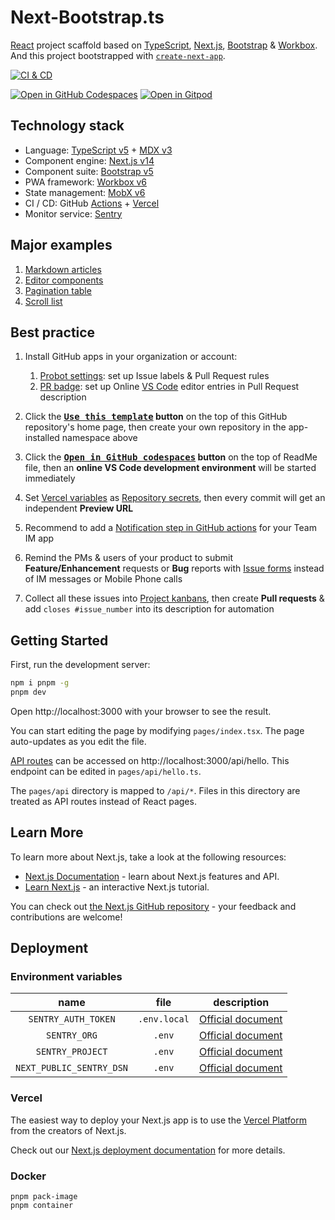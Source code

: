 # Next-Bootstrap.ts

[React][1] project scaffold based on [TypeScript][2], [Next.js][3], [Bootstrap][4] & [Workbox][5]. And this project bootstrapped with [`create-next-app`][6].

[![CI & CD](https://github.com/dethan3/open_library/actions/workflows/main.yml/badge.svg)][7]

[![Open in GitHub Codespaces](https://github.com/codespaces/badge.svg)][8]
[![Open in Gitpod](https://gitpod.io/button/open-in-gitpod.svg)][9]

## Technology stack

- Language: [TypeScript v5][2] + [MDX v3][10]
- Component engine: [Next.js v14][3]
- Component suite: [Bootstrap v5][4]
- PWA framework: [Workbox v6][5]
- State management: [MobX v6][11]
- CI / CD: GitHub [Actions][12] + [Vercel][13]
- Monitor service: [Sentry][14]

## Major examples

1. [Markdown articles](pages/article/)
2. [Editor components](pages/component.tsx)
3. [Pagination table](pages/pagination.tsx)
4. [Scroll list](pages/scroll-list.tsx)

## Best practice

1.  Install GitHub apps in your organization or account:

    1.  [Probot settings][15]: set up Issue labels & Pull Request rules
    2.  [PR badge][16]: set up Online [VS Code][17] editor entries in Pull Request description

2.  Click the **[<kbd>Use this template</kbd>][18] button** on the top of this GitHub repository's home page, then create your own repository in the app-installed namespace above

3.  Click the **[<kbd>Open in GitHub codespaces</kbd>][8] button** on the top of ReadMe file, then an **online VS Code development environment** will be started immediately

4.  Set [Vercel variables][19] as [Repository secrets][20], then every commit will get an independent **Preview URL**

5.  Recommend to add a [Notification step in GitHub actions][21] for your Team IM app

6.  Remind the PMs & users of your product to submit **Feature/Enhancement** requests or **Bug** reports with [Issue forms][22] instead of IM messages or Mobile Phone calls

7.  Collect all these issues into [Project kanbans][23], then create **Pull requests** & add `closes #issue_number` into its description for automation

## Getting Started

First, run the development server:

```bash
npm i pnpm -g
pnpm dev
```

Open http://localhost:3000 with your browser to see the result.

You can start editing the page by modifying `pages/index.tsx`. The page auto-updates as you edit the file.

[API routes][24] can be accessed on http://localhost:3000/api/hello. This endpoint can be edited in `pages/api/hello.ts`.

The `pages/api` directory is mapped to `/api/*`. Files in this directory are treated as API routes instead of React pages.

## Learn More

To learn more about Next.js, take a look at the following resources:

- [Next.js Documentation][25] - learn about Next.js features and API.
- [Learn Next.js][26] - an interactive Next.js tutorial.

You can check out [the Next.js GitHub repository][27] - your feedback and contributions are welcome!

## Deployment

### Environment variables

|           name           |     file     |       description       |
| :----------------------: | :----------: | :---------------------: |
|   `SENTRY_AUTH_TOKEN`    | `.env.local` | [Official document][28] |
|       `SENTRY_ORG`       |    `.env`    | [Official document][29] |
|     `SENTRY_PROJECT`     |    `.env`    | [Official document][29] |
| `NEXT_PUBLIC_SENTRY_DSN` |    `.env`    | [Official document][30] |

### Vercel

The easiest way to deploy your Next.js app is to use the [Vercel Platform][13] from the creators of Next.js.

Check out our [Next.js deployment documentation][31] for more details.

### Docker

```shell
pnpm pack-image
pnpm container
```

[1]: https://react.dev/
[2]: https://www.typescriptlang.org/
[3]: https://nextjs.org/
[4]: https://getbootstrap.com/
[5]: https://developers.google.com/web/tools/workbox
[6]: https://github.com/vercel/next.js/tree/canary/packages/create-next-app
[7]: https://github.com/dethan3/open_library/actions/workflows/main.yml
[8]: https://codespaces.new/dethan3/open_library
[9]: https://gitpod.io/?autostart=true#https://github.com/dethan3/open_library
[10]: https://mdxjs.com/
[11]: https://mobx.js.org/
[12]: https://github.com/features/actions
[13]: https://vercel.com/new?utm_medium=default-template&filter=next.js&utm_source=create-next-app&utm_campaign=create-next-app-readme
[14]: https://sentry.io/
[15]: https://github.com/apps/settings
[16]: https://pullrequestbadge.com/
[17]: https://code.visualstudio.com/
[18]: https://github.com/new?template_name=open_library&template_owner=idea2app
[19]: https://github.com/dethan3/open_library/blob/80967ed49045af9dbcf4d3695a2c39d53a6f71f1/.github/workflows/pull-request.yml#L9-L11
[20]: https://github.com/dethan3/open_library/settings/secrets/actions
[21]: https://github.com/kaiyuanshe/kaiyuanshe.github.io/blob/bb4675a56bf1d6b207231313da5ed0af7cf0ebd6/.github/workflows/pull-request.yml#L32-L56
[22]: https://github.com/dethan3/open_library/issues/new/choose
[23]: https://github.com/dethan3/open_library/projects
[24]: https://nextjs.org/docs/api-routes/introduction
[25]: https://nextjs.org/docs
[26]: https://nextjs.org/learn
[27]: https://github.com/vercel/next.js/
[28]: https://docs.sentry.io/platforms/javascript/guides/nextjs/manual-setup/#use-configuration-files-for-source-map-upload
[29]: https://docs.sentry.io/platforms/javascript/guides/nextjs/manual-setup/#use-environment-variables
[30]: https://docs.sentry.io/platforms/javascript/guides/nextjs/manual-setup/#create-initialization-config-files
[31]: https://nextjs.org/docs/deployment
